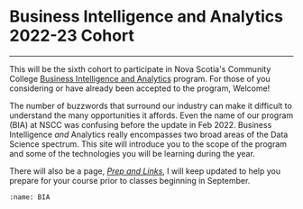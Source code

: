 # Business Intelligence and Analytics 2022-23 Cohort
---

This will be the sixth cohort to participate in Nova Scotia's Community College [Business Intelligence and Analytics](https://www.nscc.ca/learning_programs/programs/plandescr.aspx?prg=BZIA&pln=BZNTELADV) program. For those of you considering or have already been accepted to the program, Welcome!  

The number of buzzwords that surround our industry can make it difficult to understand the many opportunities it affords. Even the name of our program (BIA) at NSCC was confusing before the update in Feb 2022. Business Intelligence *and* Analytics really encompasses two broad areas of the Data Science spectrum. This site will introduce you to the scope of the program and some of the technologies you will be learning during the year.  

There will also be a page, [*Prep and Links*](https://dolinger.ca/bia/links.html), I will keep updated to help you prepare for your course prior to classes beginning in September.  




``` {figure} ./images/bznteladv.jpg
:name: BIA
```
